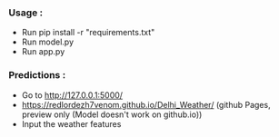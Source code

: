 ### Usage : 
* Run pip install -r "requirements.txt"
* Run model.py
* Run app.py

### Predictions : 
* Go to http://127.0.0.1:5000/
* https://redlordezh7venom.github.io/Delhi_Weather/ (github Pages, preview only (Model doesn't work on github.io))
* Input the weather features


